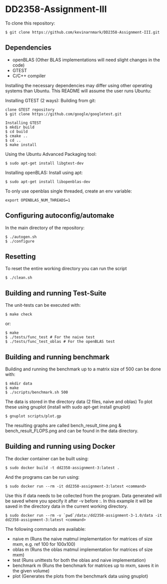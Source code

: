 # DD2358-Assignment-III
To clone this repository:
```
$ git clone https://github.com/kevinarnmark/DD2358-Assignment-III.git
```

## Dependencies
* openBLAS (Other BLAS implementations will need slight changes in the code)
* GTEST
* C/C++ compiler

Installing the necessary dependencies may differ using other operating systems than Ubuntu. This README will assume the user runs Ubuntu:

Installing GTEST (2 ways):
Building from git:
```
clone GTEST repository
$ git clone https://github.com/google/googletest.git

Installing GTEST
$ mkdir build
$ cd build
$ cmake ..
$ cd ..
$ make install
```
Using the Ubuntu Advanced Packaging tool:
```
$ sudo apt-get install libgtest-dev
```

Installing openBLAS:
Install using apt:
```
$ sudo apt-get install libopenblas-dev
```
To only use openblas single threaded, create an env variable:
```
export OPENBLAS_NUM_THREADS=1
```
## Configuring autoconfig/automake
In the main directory of the repository:
```
$ ./autogen.sh
$ ./configure
```
## Resetting
To reset the entire working directory you can run the script
```
$ ./clean.sh 
```

## Building and running Test-Suite
The unit-tests can be executed with:
```
$ make check
```
or:
```
$ make
$ ./tests/func_test # For the naive test
$ ./tests/func_test_oblas # For the openBLAS test
```

## Building and running benchmark
Building and running the benchmark up to a matrix size of 500 can be done with:
```
$ mkdir data
$ make
$ ./scripts/benchmark.sh 500
```
The data is stored in the directory data (2 files, naive and oblas)
To plot these using gnuplot (install with sudo apt-get install gnuplot) 
```
$ gnuplot scripts/plot.gp
```
The resulting graphs are called bench_result_time.png & bench_result_FLOPS.png and can be found in the data directory.

## Building and running using Docker
The docker container can be built using:
```
$ sudo docker build -t dd2358-assignment-3:latest .
```
And the programs can be run using:
```
$ sudo docker run --rm -it dd2358-assignment-3:latest <command>
```

Use this if data needs to be collected from the program. Data generated will be saved where you specify it after -v before :. In this example it will be saved in the directory data in the current working directory.
```
$ sudo docker run --rm -v `pwd`/data:/dd2358-assignment-3-1.0/data -it dd2358-assignment-3:latest <command>
```
The following commands are available:
* naive m (Runs the naive matmul implementation for matrices of size mxm, e.g. ref 100 for 100x100)
* oblas m (Runs the oblas matmul implementation for matrices of size mxm)
* test (Runs unittests for both the oblas and naive implementation)
* benchmark m (Runs the benchmark for matrices up to mxm, saves it in the given volume)
* plot (Generates the plots from the benchmark data using gnuplot)
